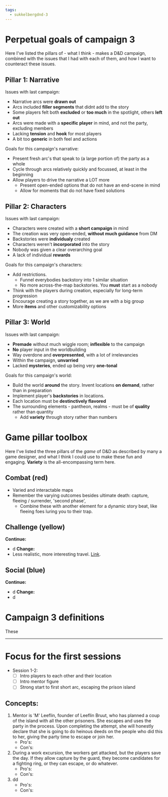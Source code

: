 ```yaml
---
tags:
  - sukkelbergdnd-3
---
```

# Perpetual goals of campaign 3
Here I've listed the pillars of - what I think - makes a D&D campaign, combined with the issues that I had with each of them, and how I want to counteract these issues.
## Pillar 1: Narrative
Issues with last campaign: 
- Narrative arcs were **drawn out**
- Arcs included **filler segments** that didnt add to the story
- Some players felt both **excluded** or **too much** in the spotlight, others **left out**
- Arcs were made with a **specific player** in mind, and not the party, excluding members
- Lacking **tension** and **hook** for most players
- A bit too **generic** in both feel and actions

Goals for this campaign's narrative:
- Present fresh arc's that speak to (a large portion of) the party as a whole
- Cycle through arcs relatively quickly and focussed, at least in the beginning
- Allow players to drive the narrative a LOT more
	- Present open-ended options that do not have an end-scene in mind
	- Allow for moments that do not have fixed solutions
## Pillar 2: Characters
Issues with last campaign: 
- Characters were created with a **short campaign** in mind
- The creation was very open-ended, **without much guidance** from DM
- Backstories were **individualy** created
- Characters weren't **incorporated** into the story
- Nobody was given a clear overarching goal
- A lack of individual **rewards**

Goals for this campaign's characters:
- Add restrictions.
	- Funnel everybodies backstory into 1 similar situation
	- No more across-the-map backstories. You **must** start as a nobody
- Think with the players during creation, especially for long-term progression
- Encourage creating a story together, as we are with a big group
- More **items** and other customizability options
## Pillar 3: World
Issues with last campaign: 
- **Premade** without much wiggle room; **inflexible** to the campaign
- **No** player input in the worldbuilding
- Way overdone and **overpresented**, with a lot of irrelevancies
- Within the campaign, **unvarried**
- Lacked **mysteries**, ended up being very **one-tonal**

Goals for this campaign's world:
- Build the world **around** the story. Invent locations **on demand**, rather than in preparation
- Implement player's **backstories** in locations.
- Each location must be **destinctively flavored**
- The surrounding elements - pantheon, realms - must be of **quality** rather than quantity
	- Add **variety** through story rather than numbers
# Game pillar toolbox
Here I've listed the three pillars of the *game* of D&D as described by many a game designer, and what I think I could use to make these fun and engaging. 
**Variety** is the all-encompassing term here.
## Combat (red)
- Varied and interactable maps
- Remember the varying outcomes besides ultimate death: capture, fleeing / surrender, 'second phase', 
	- Combine these with another element for a dynamic story beat, like fleeing foes luring you to their trap.
## Challenge (yellow)
**Continue:**
- d
**Change:**
- Less realistic, more interesting travel. [Link](https://youtu.be/vM18P0WKGFA?si=Fx5Pbx4nm7M75mpc).
## Social (blue)
**Continue:**
- d
**Change:**
- d
# Campaign 3 definitions
These 
***
# Focus for the first sessions
- Session 1-2:
	- [ ] Intro players to each other and their location
	- [ ] Intro mentor figure
	- [ ] Strong start to first short arc, escaping the prison island
## Concepts:
1. Mentor is 'M' Leeflin, founder of Leeflin Bruut, who has planned a coup of the island with all the other prisoners. She escapes and uses the party in the process. Upon completing the attempt, she will honestly declare that she is going to do heinous deeds on the people who did this to her, giving the party time to escape or join her.
	- Pro's:
	- Con's:
2. During a work excursion, the workers get attacked, but the players save the day. If they allow capture by the guard, they become candidates for a fighting ring, or they can escape, or do whatever.
	- Pro's: 
	- Con's:
3. dd
	- Pro's:
	- Con's: